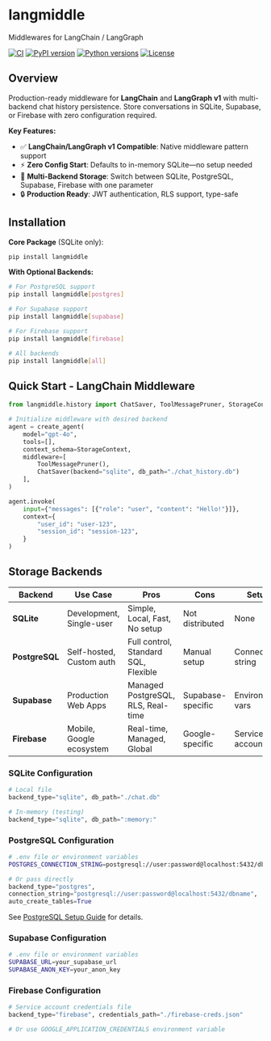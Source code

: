 # langmiddle

Middlewares for LangChain / LangGraph

[![CI](https://github.com/alpha-xone/langmiddle/actions/workflows/ci.yml/badge.svg)](https://github.com/alpha-xone/langmiddle/actions/workflows/ci.yml)
[![PyPI version](https://badge.fury.io/py/langmiddle.svg)](https://badge.fury.io/py/langmiddle)
[![Python versions](https://img.shields.io/pypi/pyversions/langmiddle.svg)](https://pypi.org/project/langmiddle/)
[![License](https://img.shields.io/github/license/alpha-xone/langmiddle.svg)](https://github.com/alpha-xone/langmiddle/blob/main/LICENSE)

## Overview

Production-ready middleware for **LangChain** and **LangGraph v1** with multi-backend chat history persistence. Store conversations in SQLite, Supabase, or Firebase with zero configuration required.

**Key Features:**
- ✅ **LangChain/LangGraph v1 Compatible**: Native middleware pattern support
- ⚡ **Zero Config Start**: Defaults to in-memory SQLite—no setup needed
- 🔄 **Multi-Backend Storage**: Switch between SQLite, PostgreSQL, Supabase, Firebase with one parameter
- 🔒 **Production Ready**: JWT authentication, RLS support, type-safe

## Installation

**Core Package** (SQLite only):
```bash
pip install langmiddle
```

**With Optional Backends:**
```bash
# For PostgreSQL support
pip install langmiddle[postgres]

# For Supabase support
pip install langmiddle[supabase]

# For Firebase support
pip install langmiddle[firebase]

# All backends
pip install langmiddle[all]
```

## Quick Start - LangChain Middleware

```python
from langmiddle.history import ChatSaver, ToolMessagePruner, StorageContext

# Initialize middleware with desired backend
agent = create_agent(
    model="gpt-4o",
    tools=[],
    context_schema=StorageContext,
    middleware=[
        ToolMessagePruner(),
        ChatSaver(backend="sqlite", db_path="./chat_history.db")
    ],
)

agent.invoke(
    input={"messages": [{"role": "user", "content": "Hello!"}]},
    context={
        "user_id": "user-123",
        "session_id": "session-123",
    }
)
```

## Storage Backends

| Backend  | Use Case | Pros | Cons | Setup |
|----------|----------|------|------|-------|
| **SQLite** | Development, Single-user | Simple, Local, Fast, No setup | Not distributed | None |
| **PostgreSQL** | Self-hosted, Custom auth | Full control, Standard SQL, Flexible | Manual setup | Connection string |
| **Supabase** | Production Web Apps | Managed PostgreSQL, RLS, Real-time | Supabase-specific | Environment vars |
| **Firebase** | Mobile, Google ecosystem | Real-time, Managed, Global | Google-specific | Service account |

### SQLite Configuration

```python
# Local file
backend_type="sqlite", db_path="./chat.db"

# In-memory (testing)
backend_type="sqlite", db_path=":memory:"
```

### PostgreSQL Configuration

```bash
# .env file or environment variables
POSTGRES_CONNECTION_STRING=postgresql://user:password@localhost:5432/dbname
```

```python
# Or pass directly
backend_type="postgres",
connection_string="postgresql://user:password@localhost:5432/dbname",
auto_create_tables=True
```

See [PostgreSQL Setup Guide](docs/POSTGRES_SETUP.md) for details.

### Supabase Configuration

```bash
# .env file or environment variables
SUPABASE_URL=your_supabase_url
SUPABASE_ANON_KEY=your_anon_key
```

### Firebase Configuration

```python
# Service account credentials file
backend_type="firebase", credentials_path="./firebase-creds.json"

# Or use GOOGLE_APPLICATION_CREDENTIALS environment variable
```
